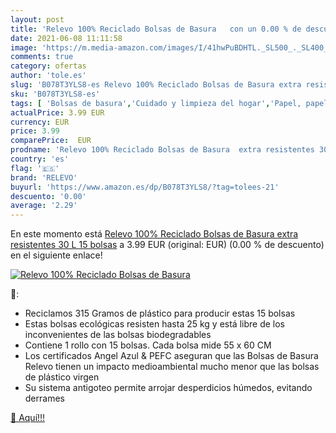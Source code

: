 ```yaml
---
layout: post
title: 'Relevo 100% Reciclado Bolsas de Basura   con un 0.00 % de descuento'
date: 2021-06-08 11:11:58
image: 'https://m.media-amazon.com/images/I/41hwPuBDHTL._SL500_._SL400_.jpg'
comments: true
category: ofertas
author: 'tole.es'
slug: 'B078T3YLS8-es Relevo 100% Reciclado Bolsas de Basura extra resistentes...'
sku: 'B078T3YLS8-es'
tags: [ 'Bolsas de basura','Cuidado y limpieza del hogar','Papel, papel de aluminio y envoltorios','Salud y cuidado personal','basura','bolsas','de','relevo', ]
actualPrice: 3.99 EUR
currency: EUR
price: 3.99
comparePrice:  EUR
prodname: 'Relevo 100% Reciclado Bolsas de Basura  extra resistentes 30 L  15 bolsas'
country: 'es'
flag: '🇪🇸'
brand: 'RELEVO'
buyurl: 'https://www.amazon.es/dp/B078T3YLS8/?tag=tolees-21'
descuento: '0.00'
average: '2.29'
---
```


En este momento está [Relevo 100% Reciclado Bolsas de Basura  extra resistentes 30 L  15 bolsas](https://www.amazon.es/dp/B078T3YLS8/?tag=tolees-21) a 3.99 EUR (original:  EUR) (0.00 %  de descuento) en el siguiente enlace!

[![Relevo 100% Reciclado Bolsas de Basura  ](https://m.media-amazon.com/images/I/41hwPuBDHTL._SL500_._SL400_.jpg)](https://www.amazon.es/dp/B078T3YLS8/?tag=tolees-21)

🔎:

- Reciclamos 315 Gramos de plástico para producir estas 15 bolsas
- Estas bolsas ecológicas resisten hasta 25 kg y está libre de los inconvenientes de las bolsas biodegradables
- Contiene 1 rollo con 15 bolsas. Cada bolsa mide 55 x 60 CM
- Los certificados Angel Azul & PEFC aseguran que las Bolsas de Basura Relevo tienen un impacto medioambiental mucho menor que las bolsas de plástico virgen
- Su sistema antigoteo permite arrojar desperdicios húmedos, evitando derrames

[🛒 Aquí!!!](https://www.amazon.es/dp/B078T3YLS8/?tag=tolees-21)
